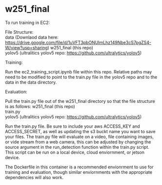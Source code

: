 # w251_final

To run training in EC2:

File Structure:  
    data  (Downlaod data here: https://drive.google.com/file/d/1uVFT3pbONUImLhz149Nbe3cS7pgZS4-W/view?usp=sharing)
    w251_final (this repo)  
    yolov5 (ultralitics yolov5 repo: https://github.com/ultralytics/yolov5)  

Training:  
  
Run the ec2_training_script.ipynb file within this repo. Relative paths may need to be modified to point to the train.py file in the yolov5 repo and to the data in the data directory.


Evaluation:

Pull the train.py file out of the w251_final directory so that the file structure is as follows:
w251_final (this repo)  
train.py   
yolov5 (ultralitics yolov5 repo: https://github.com/ultralytics/yolov5)  

Run the train.py file. Be sure to include your aws ACCESS_KEY and ACCESS_SECRET, as well as updating the s3 buckt name you want to save your files. 
The train.py file will evaluate on a video, file containing images, or vide stream from a web camera, this can be adjusted by changing the source argument in the run_detection function within the train.py script. This script can be run on a local device, cloud enviornment, or jetson device.

The Dockerfile in this container is a recommended envionrment to use for training and evaluation, though similar enviornments with the appropriate dependencies will also work.
